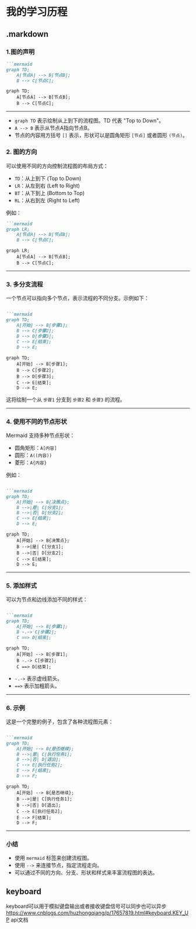 
<!---
JIYIC-P/JIYIC-P is a ✨ special ✨ repository because its `README.md` (this file) appears on your GitHub profile.
You can click the Preview link to take a look at your changes.
--->

# 我的学习历程

## .markdown

### 1.图的声明
```markdown
```mermaid
graph TD;
    A[节点A] --> B[节点B];
    B --> C[节点C];
```

```mermaid
graph TD;
    A[节点A] --> B[节点B];
    B --> C[节点C];
```
____________________________________________________________________________
- `graph TD` 表示绘制从上到下的流程图。TD 代表 "Top to Down"。
- `A --> B` 表示从节点A指向节点B。
- 节点的内容用方括号 `[]` 表示，形状可以是圆角矩形 `[节点]` 或者圆形 `(节点)`。
 
### 2. 图的方向
 
可以使用不同的方向控制流程图的布局方式：
- `TD`：从上到下 (Top to Down)
- `LR`：从左到右 (Left to Right)
- `BT`：从下到上 (Bottom to Top)
- `RL`：从右到左 (Right to Left)
 
例如：
```markdown
```mermaid
graph LR;
    A[节点A] --> B[节点B];
    B --> C[节点C];
```

```mermaid
graph LR;
    A[节点A] --> B[节点B];
    B --> C[节点C];
```
____________________________________________________________________________
 
### 3. 多分支流程
 
一个节点可以指向多个节点，表示流程的不同分支。示例如下：
```markdown

```mermaid
graph TD;
    A[开始] --> B[步骤1];
    B --> C[步骤2];
    B --> D[步骤3];
    C --> E[结束];
    D --> E;
 ```

```mermaid
graph TD;
    A[开始] --> B[步骤1];
    B --> C[步骤2];
    B --> D[步骤3];
    C --> E[结束];
    D --> E;
 ```
 
这将绘制一个从 `步骤1` 分支到 `步骤2` 和 `步骤3` 的流程。
____________________________________________________________________________
 
### 4. 使用不同的节点形状
 
Mermaid 支持多种节点形状：
- 圆角矩形：`A[内容]`
- 圆形：`A((内容))`
- 菱形：`A{内容}`
 
例如：
```markdown

```mermaid
graph TD;
    A[开始] --> B{决策点};
    B -->|是| C[分支1];
    B -->|否| D[分支2];
    C --> E[结束];
    D --> E;
```

```mermaid
graph TD;
    A[开始] --> B{决策点};
    B -->|是| C[分支1];
    B -->|否| D[分支2];
    C --> E[结束];
    D --> E;
```
____________________________________________________________________________
### 5. 添加样式
 
可以为节点和边线添加不同的样式：
```markdown

```mermaid
graph TD;
    A[开始] --> B[步骤1];
    B -.-> C[步骤2];
    C ==> D[结束];
```
```mermaid
graph TD;
    A[开始] --> B[步骤1];
    B -.-> C[步骤2];
    C ==> D[结束];
```
 
- `-.->` 表示虚线箭头。
- `==>` 表示加粗箭头。
____________________________________________________________________________
 
### 6. 示例
 
这是一个完整的例子，包含了各种流程图元素：
```markdown

```mermaid
graph TD;
    A[开始] --> B{是否继续};
    B -->|是| C[执行任务1];
    B -->|否| D[退出];
    C --> E[执行任务2];
    E --> F[结束];
    D --> F;
```

```mermaid
graph TD;
    A[开始] --> B{是否继续};
    B -->|是| C[执行任务1];
    B -->|否| D[退出];
    C --> E[执行任务2];
    E --> F[结束];
    D --> F;
```
____________________________________________________________________________
 
### 小结
 
- 使用 `mermaid` 标签来创建流程图。
- 使用 `-->` 来连接节点，指定流程走向。
- 可以通过不同的方向、分支、形状和样式来丰富流程图的表达。
## keyboard
keyboard可以用于模拟键盘输出或者接收键盘信号可以同步也可以异步
https://www.cnblogs.com/huzhongqiang/p/17657819.html#keyboard.KEY_UP
api文档


